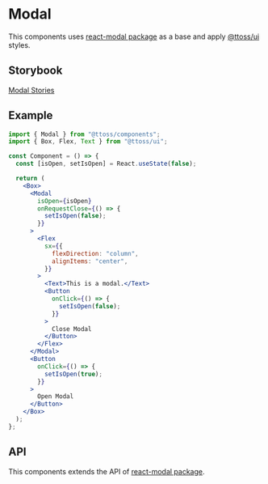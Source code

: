 # Modal

This components uses [react-modal package](http://reactcommunity.org/react-modal) as a base and apply [@ttoss/ui](/docs/modules/packages/ui/) styles.

## Storybook

[Modal Stories](https://storybook.ttoss.dev/?path=/story/components-modal)

## Example

```jsx
import { Modal } from "@ttoss/components";
import { Box, Flex, Text } from "@ttoss/ui";

const Component = () => {
  const [isOpen, setIsOpen] = React.useState(false);

  return (
    <Box>
      <Modal
        isOpen={isOpen}
        onRequestClose={() => {
          setIsOpen(false);
        }}
      >
        <Flex
          sx={{
            flexDirection: "column",
            alignItems: "center",
          }}
        >
          <Text>This is a modal.</Text>
          <Button
            onClick={() => {
              setIsOpen(false);
            }}
          >
            Close Modal
          </Button>
        </Flex>
      </Modal>
      <Button
        onClick={() => {
          setIsOpen(true);
        }}
      >
        Open Modal
      </Button>
    </Box>
  );
};
```

## API

This components extends the API of [react-modal package](http://reactcommunity.org/react-modal/#usage).
